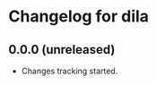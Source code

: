 Changelog for dila
=================

0.0.0 (unreleased)
----------------

- Changes tracking started.
